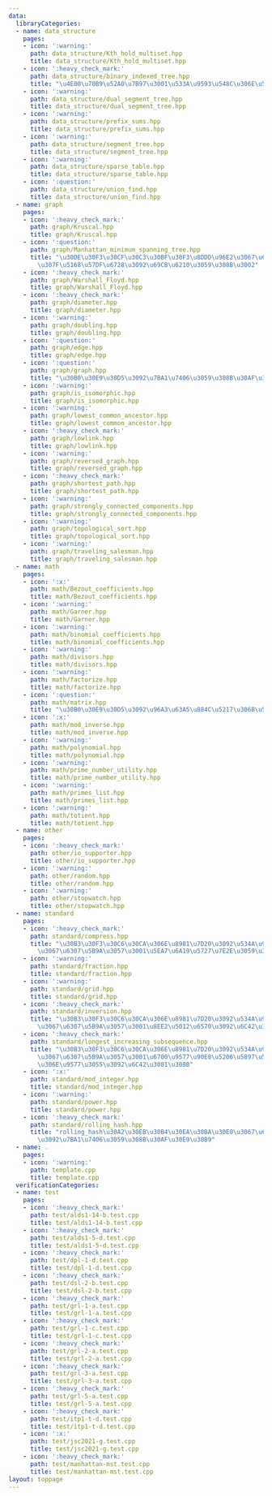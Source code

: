```yaml
---
data:
  libraryCategories:
  - name: data_structure
    pages:
    - icon: ':warning:'
      path: data_structure/Kth_hold_multiset.hpp
      title: data_structure/Kth_hold_multiset.hpp
    - icon: ':heavy_check_mark:'
      path: data_structure/binary_indexed_tree.hpp
      title: "\u4E00\u70B9\u52A0\u7B97\u3001\u533A\u9593\u548C\u306E\u53D6\u5F97"
    - icon: ':warning:'
      path: data_structure/dual_segment_tree.hpp
      title: data_structure/dual_segment_tree.hpp
    - icon: ':warning:'
      path: data_structure/prefix_sums.hpp
      title: data_structure/prefix_sums.hpp
    - icon: ':warning:'
      path: data_structure/segment_tree.hpp
      title: data_structure/segment_tree.hpp
    - icon: ':warning:'
      path: data_structure/sparse_table.hpp
      title: data_structure/sparse_table.hpp
    - icon: ':question:'
      path: data_structure/union_find.hpp
      title: data_structure/union_find.hpp
  - name: graph
    pages:
    - icon: ':heavy_check_mark:'
      path: graph/Kruscal.hpp
      title: graph/Kruscal.hpp
    - icon: ':question:'
      path: graph/Manhattan_minimum_spanning_tree.hpp
      title: "\u30DE\u30F3\u30CF\u30C3\u30BF\u30F3\u8DDD\u96E2\u3067\u6700\u5C0F\u91CD\
        \u307F\u5168\u57DF\u6728\u3092\u69CB\u6210\u3059\u308B\u3002"
    - icon: ':heavy_check_mark:'
      path: graph/Warshall_Floyd.hpp
      title: graph/Warshall_Floyd.hpp
    - icon: ':heavy_check_mark:'
      path: graph/diameter.hpp
      title: graph/diameter.hpp
    - icon: ':warning:'
      path: graph/doubling.hpp
      title: graph/doubling.hpp
    - icon: ':question:'
      path: graph/edge.hpp
      title: graph/edge.hpp
    - icon: ':question:'
      path: graph/graph.hpp
      title: "\u30B0\u30E9\u30D5\u3092\u7BA1\u7406\u3059\u308B\u30AF\u30E9\u30B9\u3002"
    - icon: ':warning:'
      path: graph/is_isomorphic.hpp
      title: graph/is_isomorphic.hpp
    - icon: ':warning:'
      path: graph/lowest_common_ancestor.hpp
      title: graph/lowest_common_ancestor.hpp
    - icon: ':heavy_check_mark:'
      path: graph/lowlink.hpp
      title: graph/lowlink.hpp
    - icon: ':warning:'
      path: graph/reversed_graph.hpp
      title: graph/reversed_graph.hpp
    - icon: ':heavy_check_mark:'
      path: graph/shortest_path.hpp
      title: graph/shortest_path.hpp
    - icon: ':warning:'
      path: graph/strongly_connected_components.hpp
      title: graph/strongly_connected_components.hpp
    - icon: ':warning:'
      path: graph/topological_sort.hpp
      title: graph/topological_sort.hpp
    - icon: ':warning:'
      path: graph/traveling_salesman.hpp
      title: graph/traveling_salesman.hpp
  - name: math
    pages:
    - icon: ':x:'
      path: math/Bezout_coefficients.hpp
      title: math/Bezout_coefficients.hpp
    - icon: ':warning:'
      path: math/Garner.hpp
      title: math/Garner.hpp
    - icon: ':warning:'
      path: math/binomial_coefficients.hpp
      title: math/binomial_coefficients.hpp
    - icon: ':warning:'
      path: math/divisors.hpp
      title: math/divisors.hpp
    - icon: ':warning:'
      path: math/factorize.hpp
      title: math/factorize.hpp
    - icon: ':question:'
      path: math/matrix.hpp
      title: "\u30B0\u30E9\u30D5\u3092\u96A3\u63A5\u884C\u5217\u306B\u5909\u63DB"
    - icon: ':x:'
      path: math/mod_inverse.hpp
      title: math/mod_inverse.hpp
    - icon: ':warning:'
      path: math/polynomial.hpp
      title: math/polynomial.hpp
    - icon: ':warning:'
      path: math/prime_number_utility.hpp
      title: math/prime_number_utility.hpp
    - icon: ':warning:'
      path: math/primes_list.hpp
      title: math/primes_list.hpp
    - icon: ':warning:'
      path: math/totient.hpp
      title: math/totient.hpp
  - name: other
    pages:
    - icon: ':heavy_check_mark:'
      path: other/io_supporter.hpp
      title: other/io_supporter.hpp
    - icon: ':warning:'
      path: other/random.hpp
      title: other/random.hpp
    - icon: ':warning:'
      path: other/stopwatch.hpp
      title: other/stopwatch.hpp
  - name: standard
    pages:
    - icon: ':heavy_check_mark:'
      path: standard/compress.hpp
      title: "\u30B3\u30F3\u30C6\u30CA\u306E\u8981\u7D20\u3092\u534A\u958B\u533A\u9593\
        \u3067\u6307\u5B9A\u3057\u3001\u5EA7\u6A19\u5727\u7E2E\u3059\u308B"
    - icon: ':warning:'
      path: standard/fraction.hpp
      title: standard/fraction.hpp
    - icon: ':warning:'
      path: standard/grid.hpp
      title: standard/grid.hpp
    - icon: ':heavy_check_mark:'
      path: standard/inversion.hpp
      title: "\u30B3\u30F3\u30C6\u30CA\u306E\u8981\u7D20\u3092\u534A\u958B\u533A\u9593\
        \u3067\u6307\u5B9A\u3057\u3001\u8EE2\u5012\u6570\u3092\u6C42\u3081\u308B"
    - icon: ':heavy_check_mark:'
      path: standard/longest_increasing_subsequence.hpp
      title: "\u30B3\u30F3\u30C6\u30CA\u306E\u8981\u7D20\u3092\u534A\u958B\u533A\u9593\
        \u3067\u6307\u5B9A\u3057\u3001\u6700\u9577\u90E8\u5206\u5897\u52A0\u5217\u306E\
        \u306E\u9577\u3055\u3092\u6C42\u3081\u308B"
    - icon: ':x:'
      path: standard/mod_integer.hpp
      title: standard/mod_integer.hpp
    - icon: ':warning:'
      path: standard/power.hpp
      title: standard/power.hpp
    - icon: ':heavy_check_mark:'
      path: standard/rolling_hash.hpp
      title: "rolling_hash\u30A2\u30EB\u30B4\u30EA\u30BA\u30E0\u3067\u6587\u5B57\u5217\
        \u3092\u7BA1\u7406\u3059\u308B\u30AF\u30E9\u30B9"
  - name: .
    pages:
    - icon: ':warning:'
      path: template.cpp
      title: template.cpp
  verificationCategories:
  - name: test
    pages:
    - icon: ':heavy_check_mark:'
      path: test/alds1-14-b.test.cpp
      title: test/alds1-14-b.test.cpp
    - icon: ':heavy_check_mark:'
      path: test/alds1-5-d.test.cpp
      title: test/alds1-5-d.test.cpp
    - icon: ':heavy_check_mark:'
      path: test/dpl-1-d.test.cpp
      title: test/dpl-1-d.test.cpp
    - icon: ':heavy_check_mark:'
      path: test/dsl-2-b.test.cpp
      title: test/dsl-2-b.test.cpp
    - icon: ':heavy_check_mark:'
      path: test/grl-1-a.test.cpp
      title: test/grl-1-a.test.cpp
    - icon: ':heavy_check_mark:'
      path: test/grl-1-c.test.cpp
      title: test/grl-1-c.test.cpp
    - icon: ':heavy_check_mark:'
      path: test/grl-2-a.test.cpp
      title: test/grl-2-a.test.cpp
    - icon: ':heavy_check_mark:'
      path: test/grl-3-a.test.cpp
      title: test/grl-3-a.test.cpp
    - icon: ':heavy_check_mark:'
      path: test/grl-5-a.test.cpp
      title: test/grl-5-a.test.cpp
    - icon: ':heavy_check_mark:'
      path: test/itp1-t-d.test.cpp
      title: test/itp1-t-d.test.cpp
    - icon: ':x:'
      path: test/jsc2021-g.test.cpp
      title: test/jsc2021-g.test.cpp
    - icon: ':heavy_check_mark:'
      path: test/manhattan-mst.test.cpp
      title: test/manhattan-mst.test.cpp
layout: toppage
---
```

